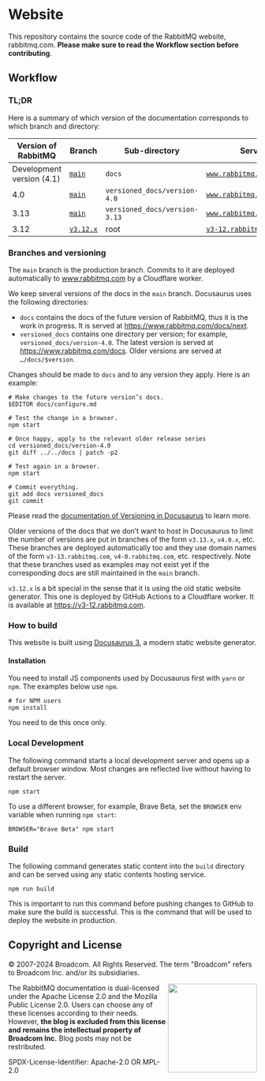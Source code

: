 # Website

This repository contains the source code of the RabbitMQ website, rabbitmq.com.
**Please make sure to read the Workflow section before contributing**.

## Workflow

### TL;DR

Here is a summary of which version of the documentation corresponds to which
branch and directory:

| Version of RabbitMQ | Branch | Sub-directory | Served at |
|---------------------|--------|---------------|-----------|
| Development version (4.1) | [`main`](https://github.com/rabbitmq/rabbitmq-website/tree/main) | `docs` | [`www.rabbitmq.com/docs/next`](https://www.rabbitmq.com/docs/next) |
| 4.0 | [`main`](https://github.com/rabbitmq/rabbitmq-website/tree/main) | `versioned_docs/version-4.0` | [`www.rabbitmq.com/docs`](https://www.rabbitmq.com/docs) |
| 3.13 | [`main`](https://github.com/rabbitmq/rabbitmq-website/tree/main) | `versioned_docs/version-3.13` | [`www.rabbitmq.com/docs/3.13`](https://www.rabbitmq.com/docs/3.13) |
| 3.12 | [`v3.12.x`](https://github.com/rabbitmq/rabbitmq-website/tree/v3.12.x) | root | [`v3-12.rabbitmq.com`](https://v3-12.rabbitmq.com/documentation.html) |

### Branches and versioning

The `main` branch is the production branch. Commits to it are deployed
automatically to www.rabbitmq.com by a Cloudflare worker.

We keep several versions of the docs in the `main` branch. Docusaurus uses the
following directories:

* `docs` contains the docs of the future version of RabbitMQ, thus it is the
  work in progress. It is served at https://www.rabbitmq.com/docs/next.
* `versioned_docs` contains one directory per version; for example,
  `versioned_docs/version-4.0`. The latest version is served at
  https://www.rabbitmq.com/docs. Older versions are served at
  `…/docs/$version`.

Changes should be made to `docs` and to any version they apply. Here is an
example:

```
# Make changes to the future version’s docs.
$EDITOR docs/configure.md

# Test the change in a browser.
npm start

# Once happy, apply to the relevant older release series
cd versioned_docs/version-4.0
git diff ../../docs | patch -p2

# Test again in a browser.
npm start

# Commit everything.
git add docs versioned_docs
git commit
```

Please read the [documentation of Versioning in Docusaurus](https://docusaurus.io/docs/versioning) to learn more.

Older versions of the docs that we don’t want to host in Docusaurus to limit
the number of versions are put in branches of the form `v3.13.x`, `v4.0.x`,
etc. These branches are deployed automatically too and they use domain names of
the form `v3-13.rabbitmq.com`, `v4-0.rabbitmq.com`, etc. respectively. Note
that these branches used as examples may not exist yet if the corresponding
docs are still maintained in the `main` branch.

`v3.12.x` is a bit special in the sense that it is using the old static website
generator. This one is deployed by GitHub Actions to a Cloudflare worker. It is
available at https://v3-12.rabbitmq.com.

### How to build

This website is built using [Docusaurus 3](https://docusaurus.io/), a modern
static website generator.

#### Installation

You need to install JS components used by Docusaurus first with `yarn` or `npm`.
The examples below use `npm`.

``` shell
# for NPM users
npm install
```

You need to de this once only.

### Local Development

The following command starts a local development server and opens up a default browser
window. Most changes are reflected live without having to restart the server.

``` shell
npm start
```

To use a different browser, for example, Brave Beta, set the `BROWSER` env variable
when running `npm start`:

``` shell
BROWSER="Brave Beta" npm start
```

### Build

The following command generates static content into the `build` directory and
can be served using any static contents hosting service.

``` shell
npm run build
```

This is important to run this command before pushing changes to GitHub to make
sure the build is successful. This is the command that will be used to deploy
the website in production.

## Copyright and License

© 2007-2024 Broadcom. All Rights Reserved. The term "Broadcom" refers to
Broadcom Inc. and/or its subsidiaries.

<img align="right" width="180" src="http://mirrors.creativecommons.org/presskit/buttons/88x31/svg/by-nc-nd.eu.svg">

The RabbitMQ documentation is dual-licensed under the Apache License 2.0 and
the Mozilla Public License 2.0. Users can choose any of these licenses
according to their needs. However, **the blog is excluded from this license and
remains the intellectual property of Broadcom Inc.** Blog posts may not be
restributed.

SPDX-License-Identifier: Apache-2.0 OR MPL-2.0

